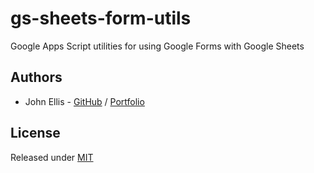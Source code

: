# gs-sheets-form-utils
Google Apps Script utilities for using Google Forms with Google Sheets

## Authors
 - John Ellis - [GitHub](https://github.com/johnellis0) / [Portfolio](https://johnellis.dev)

## License
Released under [MIT](/LICENSE)
